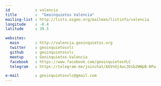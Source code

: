 ```yaml
---
id           : valencia
title        :  "Geoinquietos Valencia"
mailing-list : http://lists.osgeo.org/mailman/listinfo/valencia
longitude    : -0.4
latitude     : 39.5

websites:
  main       : http://valencia.geoinquietos.org
  twitter    : geoinquietosvlc
  github     : geoinquietosvlc
  meetup     : Geoinquietos-Valencia
  facebook   : https://www.facebook.com/geoinquietosVLC
  telegram   : https://telegram.me/joinchat/AGVnUj4ucJDsb2WWpB-NFw

e-mail       : geoinquietosvlc@gmail.com
---
```

